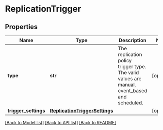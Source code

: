 # ReplicationTrigger


## Properties
Name | Type | Description | Notes
------------ | ------------- | ------------- | -------------
**type** | **str** | The replication policy trigger type. The valid values are manual, event_based and scheduled. | [optional] 
**trigger_settings** | [**ReplicationTriggerSettings**](ReplicationTriggerSettings.md) |  | [optional] 

[[Back to Model list]](../README.md#documentation-for-models) [[Back to API list]](../README.md#documentation-for-api-endpoints) [[Back to README]](../README.md)


